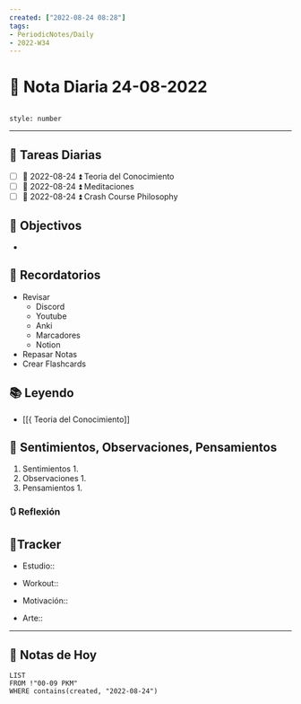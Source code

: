 ```yaml
---
created: ["2022-08-24 08:28"]
tags:
- PeriodicNotes/Daily
- 2022-W34
---
```


# 📅 Nota Diaria 24-08-2022
```toc

style: number

```

---
## 🔷 Tareas Diarias
- [ ] 📅 2022-08-24 ⏫ Teoria del Conocimiento
- [ ] 📅 2022-08-24 ⏫ Meditaciones
- [ ] 📅 2022-08-24 ⏫ Crash Course Philosophy

## 🎯 Objectivos
- 
## 📕 Recordatorios
- Revisar
	- Discord
	- Youtube
	- Anki
	- Marcadores
	- Notion
- Repasar Notas
- Crear Flashcards

## 📚 Leyendo
- [[{ Teoria del Conocimiento]]
## 💬 Sentimientos, Observaciones, Pensamientos 
1. Sentimientos
	1. 
2. Observaciones
	1. 
3. Pensamientos
	1. 
### 🔃 Reflexión

## 🔷Tracker

- Estudio::

- Workout::

- Motivación::

- Arte::
---

## 📅 Notas de Hoy
```dataview
LIST 
FROM !"00-09 PKM" 
WHERE contains(created, "2022-08-24")
```